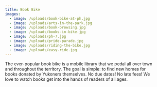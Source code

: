 ```yaml
---
title: Book Bike
images:
  - image: /uploads/book-bike-at-ph.jpg
  - image: /uploads/arts-in-the-park.jpg
  - image: /uploads/book-browsing.jpg
  - image: /uploads/books-in-bike.jpg
  - image: /uploads/ph-7.jpg
  - image: /uploads/pride-parade.jpg
  - image: /uploads/riding-the-bike.jpg
  - image: /uploads/easy-ride.jpg
---
```

The ever-popular book bike is a mobile library that we pedal all over town and throughout the territory. The goal is simple: to find new homes for books donated by Yukoners themselves. No due dates! No late fees! We love to watch books get into the hands of readers of all ages.